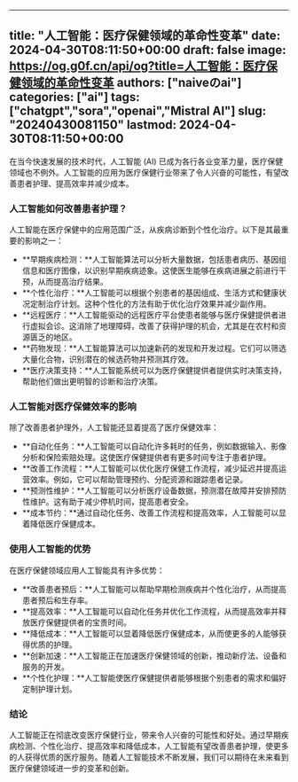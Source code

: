 
---
title: "人工智能：医疗保健领域的革命性变革"
date: 2024-04-30T08:11:50+00:00
draft: false
image: https://og.g0f.cn/api/og?title=人工智能：医疗保健领域的革命性变革
authors: ["naiveのai"]
categories: ["ai"]
tags: ["chatgpt","sora","openai","Mistral AI"]
slug: "20240430081150"
lastmod: 2024-04-30T08:11:50+00:00
---
在当今快速发展的技术时代，人工智能 (AI) 已成为各行各业变革力量，医疗保健领域也不例外。人工智能的应用为医疗保健行业带来了令人兴奋的可能性，有望改善患者护理、提高效率并减少成本。

### 人工智能如何改善患者护理？

人工智能在医疗保健中的应用范围广泛，从疾病诊断到个性化治疗。以下是其最重要的影响之一：

- **早期疾病检测：**人工智能算法可以分析大量数据，包括患者病历、基因组信息和医疗图像，以识别早期疾病迹象。这使医生能够在疾病进展之前进行干预，从而提高治疗结果。
- **个性化治疗：**人工智能可以根据个别患者的基因组成、生活方式和健康状况定制治疗计划。这种个性化的方法有助于优化治疗效果并减少副作用。
- **远程医疗：**人工智能驱动的远程医疗平台使患者能够与医疗保健提供者进行虚拟会诊。这消除了地理障碍，改善了获得护理的机会，尤其是在农村和资源匮乏的地区。
- **药物发现：**人工智能算法可以加速新药的发现和开发过程。它们可以筛选大量化合物，识别潜在的候选药物并预测其疗效。
- **医疗决策支持：**人工智能系统可以为医疗保健提供者提供实时决策支持，帮助他们做出更明智的诊断和治疗决策。

### 人工智能对医疗保健效率的影响

除了改善患者护理外，人工智能还显着提高了医疗保健效率：

- **自动化任务：**人工智能可以自动化许多耗时的任务，例如数据输入、影像分析和保险索赔处理。这使医疗保健提供者有更多时间专注于患者护理。
- **改善工作流程：**人工智能可以优化医疗保健工作流程，减少延迟并提高运营效率。例如，它可以帮助管理预约、分配资源和跟踪患者记录。
- **预测性维护：**人工智能可以分析医疗设备数据，预测潜在故障并安排预防性维护。这有助于减少停机时间，提高患者安全。
- **成本节约：**通过自动化任务、改善工作流程和提高效率，人工智能可以显着降低医疗保健成本。

### 使用人工智能的优势

在医疗保健领域应用人工智能具有许多优势：

- **改善患者预后：**人工智能可以帮助早期检测疾病并个性化治疗，从而提高患者预后和生存率。
- **提高效率：**人工智能可以自动化任务并优化工作流程，从而提高效率并释放医疗保健提供者的宝贵时间。
- **降低成本：**人工智能可以显着降低医疗保健成本，从而使更多的人能够获得优质的护理。
- **创新加速：**人工智能正在加速医疗保健领域的创新，推动新疗法、设备和服务的开发。
- **个性化护理：**人工智能使医疗保健提供者能够根据个别患者的需求和偏好定制护理计划。

### 结论

人工智能正在彻底改变医疗保健行业，带来令人兴奋的可能性和好处。通过早期疾病检测、个性化治疗、提高效率和降低成本，人工智能有望改善患者护理，使更多的人获得优质的医疗服务。随着人工智能技术不断发展，我们可以期待在未来看到医疗保健领域进一步的变革和创新。